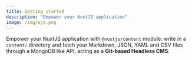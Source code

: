 ```yaml
---
title: Getting started
description: "Empower your NuxtJS application"
image: /img/ojo.png
---
```


Empower your NuxtJS application with `@nuxtjs/content` module: write in a `content/` directory and fetch your Markdown, JSON, YAML and CSV files through a MongoDB like API, acting as a **Git-based Headless CMS**.
